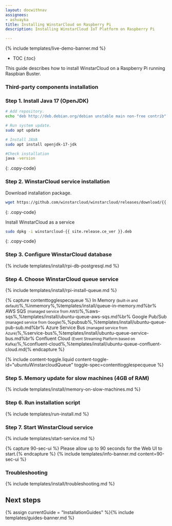 ```yaml
---
layout: docwithnav
assignees:
- ashvayka
title: Installing WinstarCloud on Raspberry Pi
description: Installing WinstarCloud IoT Platform on Raspberry Pi

---
```


{% include templates/live-demo-banner.md %}

* TOC
{:toc}

This guide describes how to install WinstarCloud on a Raspberry Pi running Raspbian Buster.

### Third-party components installation

### Step 1. Install Java 17 (OpenJDK) 

```bash
# Add repository.
echo "deb http://deb.debian.org/debian unstable main non-free contrib" | sudo tee /etc/apt/sources.list

# Run system update.
sudo apt update

# Install JAVA
sudo apt install openjdk-17-jdk

#Check installation
java -version
```
{: .copy-code}

### Step 2. WinstarCloud service installation

Download installation package.

```bash
wget https://github.com/winstarcloud/winstarcloud/releases/download/{{ site.release.ce_tag }}/winstarcloud-{{ site.release.ce_ver }}.deb
```
{: .copy-code}

Install WinstarCloud as a service

```bash
sudo dpkg -i winstarcloud-{{ site.release.ce_ver }}.deb
```
{: .copy-code}

### Step 3. Configure WinstarCloud database

{% include templates/install/rpi-db-postgresql.md %}

### Step 4. Choose WinstarCloud queue service

{% include templates/install/rpi-install-queue.md %}

{% capture contenttogglespecqueue %}
In Memory <small>(built-in and default)</small>%,%inmemory%,%templates/install/queue-in-memory.md%br%
AWS SQS <small>(managed service from AWS)</small>%,%aws-sqs%,%templates/install/ubuntu-queue-aws-sqs.md%br%
Google Pub/Sub <small>(managed service from Google)</small>%,%pubsub%,%templates/install/ubuntu-queue-pub-sub.md%br%
Azure Service Bus <small>(managed service from Azure)</small>%,%service-bus%,%templates/install/ubuntu-queue-service-bus.md%br%
Confluent Cloud <small>(Event Streaming Platform based on Kafka)</small>%,%confluent-cloud%,%templates/install/ubuntu-queue-confluent-cloud.md{% endcapture %}

{% include content-toggle.liquid content-toggle-id="ubuntuWinstarcloudQueue" toggle-spec=contenttogglespecqueue %} 

### Step 5. Memory update for slow machines (4GB of RAM) 

{% include templates/install/memory-on-slow-machines.md %} 

### Step 6. Run installation script
{% include templates/run-install.md %} 


### Step 7. Start WinstarCloud service

{% include templates/start-service.md %}

{% capture 90-sec-ui %}
Please allow up to 90 seconds for the Web UI to start.{% endcapture %}
{% include templates/info-banner.md content=90-sec-ui %}

### Troubleshooting

{% include templates/install/troubleshooting.md %}

## Next steps

{% assign currentGuide = "InstallationGuides" %}{% include templates/guides-banner.md %}
